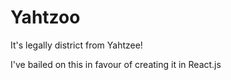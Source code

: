 # Yahtzoo
It's legally district from Yahtzee!

I've bailed on this in favour of creating it in React.js
